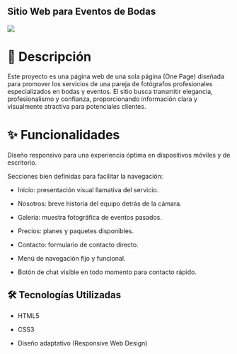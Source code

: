 ## Sitio Web para Eventos de Bodas

![](https://i.pinimg.com/originals/f9/e1/6e/f9e16e698c1bed61c4e286d50c8c317c.jpg)

# 💍 Descripción

Este proyecto es una página web de una sola página (One Page) diseñada para promover los servicios de una pareja de fotógrafos profesionales especializados en bodas y eventos. El sitio busca transmitir elegancia, profesionalismo y confianza, proporcionando información clara y visualmente atractiva para potenciales clientes.

# ✨ Funcionalidades
Diseño responsivo para una experiencia óptima en dispositivos móviles y de escritorio.

Secciones bien definidas para facilitar la navegación:

- Inicio: presentación visual llamativa del servicio.

- Nosotros: breve historia del equipo detrás de la cámara.

- Galería: muestra fotográfica de eventos pasados.

- Precios: planes y paquetes disponibles.

- Contacto: formulario de contacto directo.

- Menú de navegación fijo y funcional.

- Botón de chat visible en todo momento para contacto rápido.

## 🛠️ Tecnologías Utilizadas

- HTML5

- CSS3

- Diseño adaptativo (Responsive Web Design)
